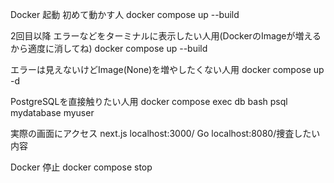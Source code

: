 Docker 起動
初めて動かす人
docker compose up --build

2回目以降
エラーなどをターミナルに表示したい人用(DockerのImageが増えるから適度に消してね)
docker compose up --build

エラーは見えないけどImage(None)を増やしたくない人用
docker compose up -d

PostgreSQLを直接触りたい人用
docker compose exec db bash
psql mydatabase myuser

実際の画面にアクセス
next.js
localhost:3000/
Go
localhost:8080/捜査したい内容

Docker 停止
docker compose stop
